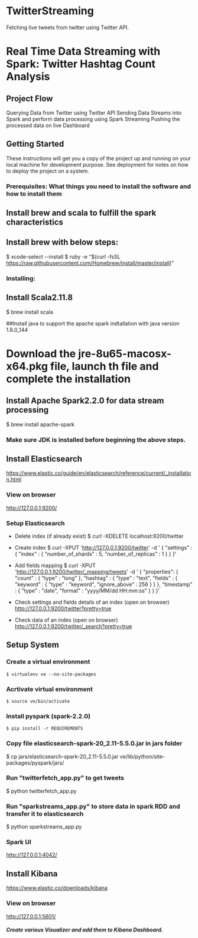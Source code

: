 # TwitterStreaming
Fetching live tweets from twitter using Twitter API.
# Real Time Data Streaming with Spark: Twitter Hashtag Count Analysis

## Project Flow
Querying Data from Twitter using Twitter API
Sending Data Streams into Spark and perform data processing using Spark Streaming
Pushing the processed data on live Dashboard

## Getting Started 
These instructions will get you a copy of the project up and running on your local machine for development purpose. See deployment for notes on how to deploy the project on a system.

### Prerequisites:   What things you need to install the software and how to install them

## Install brew and scala to fulfill the spark characteristics
## Install brew with below steps:
$ xcode-select --install
$ ruby -e "$(curl -fsSL https://raw.githubusercontent.com/Homebrew/install/master/install)"

### Installing:
## Install Scala2.11.8
$ brew install scala

##Install java to support the apache spark indtallation with java version 1.8.0_144
# Download the jre-8u65-macosx-x64.pkg file, launch th file and complete the installation

## Install Apache Spark2.2.0 for data stream processing
$ brew install apache-spark

### Make sure JDK is installed before beginning the above steps.


## Install Elasticsearch
https://www.elastic.co/guide/en/elasticsearch/reference/current/_installation.html

### View on browser
http://127.0.0.1:9200/ 


### Setup Elasticsearch
- Delete index (if already exist)
$ curl -XDELETE localhost:9200/twitter

- Create index
$ curl -XPUT 'http://127.0.0.1:9200/twitter' -d '
{
    "settings" : {
        "index" : {
            "number_of_shards" : 5, 
            "number_of_replicas" : 1 
        }
    }
}'

- Add fields mapping
$ curl -XPUT 'http://127.0.0.1:9200/twitter/_mapping/tweets' -d '
{
  "properties": {
    "count" : {
      "type" : "long"
    },
    "hashtag" : {
      "type" : "text",
      "fields" : {
        "keyword" : {
          "type" : "keyword",
          "ignore_above" : 256
        }
      }
    },
    "timestamp" : {
      "type" : "date",
      "format" : "yyyy/MM/dd HH:mm:ss"
    }
  }
}'


- Check settings and fields details of an index (open on browser)
http://127.0.0.1:9200/twitter?pretty=true

- Check data of an index (open on browser)
http://127.0.0.1:9200/twitter/_search?pretty=true

## Setup System

### Create a virtual environment
  `$ virtualenv ve --no-site-packages`
### Acrtivate virtual environment
  `$ source ve/bin/activate`
### Install pyspark (spark-2.2.0)
  `$ pip install -r REQUIREMENTS`

### Copy file elasticsearch-spark-20_2.11-5.5.0.jar in jars folder
$ cp jars/elasticsearch-spark-20_2.11-5.5.0.jar ve/lib/python/site-packages/pyspark/jars/


### Run "twitterfetch_app.py" to get tweets
$ python twitterfetch_app.py

### Run "sparkstreams_app.py" to store data in spark RDD and transfer it to elasticsearch
$ python sparkstreams_app.py

### Spark UI
http://127.0.0.1:4042/

## Install Kibana
https://www.elastic.co/downloads/kibana

### View on browser
http://127.0.0.1:5601/


##### Create various Visualizer and add them to Kibana Dashboard.
